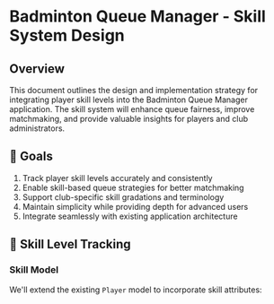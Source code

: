# Badminton Queue Manager - Skill System Design

## Overview

This document outlines the design and implementation strategy for integrating player skill levels into the Badminton Queue Manager application. The skill system will enhance queue fairness, improve matchmaking, and provide valuable insights for players and club administrators.

## 🎯 Goals

1. Track player skill levels accurately and consistently
2. Enable skill-based queue strategies for better matchmaking
3. Support club-specific skill gradations and terminology
4. Maintain simplicity while providing depth for advanced users
5. Integrate seamlessly with existing application architecture

## 🏸 Skill Level Tracking

### Skill Model

We'll extend the existing `Player` model to incorporate skill attributes: 